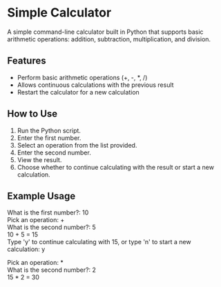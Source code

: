 # Simple Calculator

A simple command-line calculator built in Python that supports basic arithmetic operations: addition, subtraction, multiplication, and division.

## Features
- Perform basic arithmetic operations (+, -, *, /)
- Allows continuous calculations with the previous result
- Restart the calculator for a new calculation

## How to Use
1. Run the Python script.
2. Enter the first number.
3. Select an operation from the list provided.
4. Enter the second number.
5. View the result.
6. Choose whether to continue calculating with the result or start a new calculation.

## Example Usage
What is the first number?: 10 </br>
Pick an operation: + </br>
What is the second number?: 5 </br>
10 + 5 = 15 </br>
Type 'y' to continue calculating with 15, or type 'n' to start a new calculation: y

Pick an operation: * </br>
What is the second number?: 2 </br>
15 * 2 = 30


